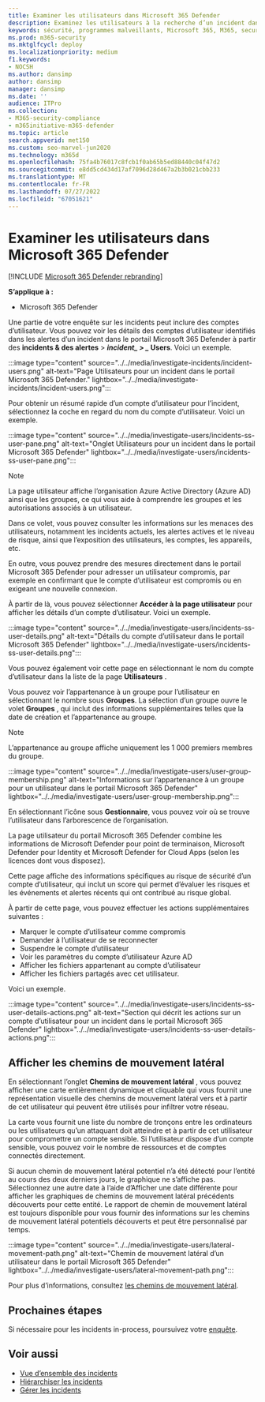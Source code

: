 ```yaml
---
title: Examiner les utilisateurs dans Microsoft 365 Defender
description: Examinez les utilisateurs à la recherche d’un incident dans le portail Microsoft 365 Defender.
keywords: sécurité, programmes malveillants, Microsoft 365, M365, security center, monitor, rapport, identités, données, appareils, applications, incident, analyse, réponse
ms.prod: m365-security
ms.mktglfcycl: deploy
ms.localizationpriority: medium
f1.keywords:
- NOCSH
ms.author: dansimp
author: dansimp
manager: dansimp
ms.date: ''
audience: ITPro
ms.collection:
- M365-security-compliance
- m365initiative-m365-defender
ms.topic: article
search.appverid: met150
ms.custom: seo-marvel-jun2020
ms.technology: m365d
ms.openlocfilehash: 75fa4b76017c8fcb1f0ab65b5ed88440c04f47d2
ms.sourcegitcommit: e8dd5cd434d17af7096d28d467a2b3b021cbb233
ms.translationtype: MT
ms.contentlocale: fr-FR
ms.lasthandoff: 07/27/2022
ms.locfileid: "67051621"
---
```

# <a name="investigate-users-in-microsoft-365-defender"></a>Examiner les utilisateurs dans Microsoft 365 Defender

[!INCLUDE [Microsoft 365 Defender rebranding](../includes/microsoft-defender.md)]

**S’applique à :**

- Microsoft 365 Defender

Une partie de votre enquête sur les incidents peut inclure des comptes d’utilisateur. Vous pouvez voir les détails des comptes d’utilisateur identifiés dans les alertes d’un incident dans le portail Microsoft 365 Defender à partir des **incidents & des alertes** \> **_incident_*_ \> _* Users**. Voici un exemple.

:::image type="content" source="../../media/investigate-incidents/incident-users.png" alt-text="Page Utilisateurs pour un incident dans le portail Microsoft 365 Defender." lightbox="../../media/investigate-incidents/incident-users.png":::

Pour obtenir un résumé rapide d’un compte d’utilisateur pour l’incident, sélectionnez la coche en regard du nom du compte d’utilisateur. Voici un exemple.

:::image type="content" source="../../media/investigate-users/incidents-ss-user-pane.png" alt-text="Onglet Utilisateurs pour un incident dans le portail Microsoft 365 Defender" lightbox="../../media/investigate-users/incidents-ss-user-pane.png":::

> [!NOTE]
> La page utilisateur affiche l’organisation Azure Active Directory (Azure AD) ainsi que les groupes, ce qui vous aide à comprendre les groupes et les autorisations associés à un utilisateur.

Dans ce volet, vous pouvez consulter les informations sur les menaces des utilisateurs, notamment les incidents actuels, les alertes actives et le niveau de risque, ainsi que l’exposition des utilisateurs, les comptes, les appareils, etc.

En outre, vous pouvez prendre des mesures directement dans le portail Microsoft 365 Defender pour adresser un utilisateur compromis, par exemple en confirmant que le compte d’utilisateur est compromis ou en exigeant une nouvelle connexion.

À partir de là, vous pouvez sélectionner **Accéder à la page utilisateur** pour afficher les détails d’un compte d’utilisateur. Voici un exemple.

:::image type="content" source="../../media/investigate-users/incidents-ss-user-details.png" alt-text="Détails du compte d’utilisateur dans le portail Microsoft 365 Defender" lightbox="../../media/investigate-users/incidents-ss-user-details.png":::

Vous pouvez également voir cette page en sélectionnant le nom du compte d’utilisateur dans la liste de la page **Utilisateurs** .

Vous pouvez voir l’appartenance à un groupe pour l’utilisateur en sélectionnant le nombre sous **Groupes**. La sélection d’un groupe ouvre le volet **Groupes** , qui inclut des informations supplémentaires telles que la date de création et l’appartenance au groupe.

> [!NOTE]
> L’appartenance au groupe affiche uniquement les 1 000 premiers membres du groupe.

:::image type="content" source="../../media/investigate-users/user-group-membership.png" alt-text="Informations sur l’appartenance à un groupe pour un utilisateur dans le portail Microsoft 365 Defender" lightbox="../../media/investigate-users/user-group-membership.png":::

En sélectionnant l’icône sous **Gestionnaire**, vous pouvez voir où se trouve l’utilisateur dans l’arborescence de l’organisation.

La page utilisateur du portail Microsoft 365 Defender combine les informations de Microsoft Defender pour point de terminaison, Microsoft Defender pour Identity et Microsoft Defender for Cloud Apps (selon les licences dont vous disposez).

Cette page affiche des informations spécifiques au risque de sécurité d’un compte d’utilisateur, qui inclut un score qui permet d’évaluer les risques et les événements et alertes récents qui ont contribué au risque global.

À partir de cette page, vous pouvez effectuer les actions supplémentaires suivantes :

- Marquer le compte d’utilisateur comme compromis
- Demander à l’utilisateur de se reconnecter
- Suspendre le compte d’utilisateur
- Voir les paramètres du compte d’utilisateur Azure AD
- Afficher les fichiers appartenant au compte d’utilisateur
- Afficher les fichiers partagés avec cet utilisateur.

Voici un exemple.

:::image type="content" source="../../media/investigate-users/incidents-ss-user-details-actions.png" alt-text="Section qui décrit les actions sur un compte d’utilisateur pour un incident dans le portail Microsoft 365 Defender" lightbox="../../media/investigate-users/incidents-ss-user-details-actions.png":::

## <a name="view-lateral-movement-paths"></a>Afficher les chemins de mouvement latéral

En sélectionnant l’onglet **Chemins de mouvement latéral** , vous pouvez afficher une carte entièrement dynamique et cliquable qui vous fournit une représentation visuelle des chemins de mouvement latéral vers et à partir de cet utilisateur qui peuvent être utilisés pour infiltrer votre réseau.

La carte vous fournit une liste du nombre de tronçons entre les ordinateurs ou les utilisateurs qu’un attaquant doit atteindre et à partir de cet utilisateur pour compromettre un compte sensible. Si l’utilisateur dispose d’un compte sensible, vous pouvez voir le nombre de ressources et de comptes connectés directement.

Si aucun chemin de mouvement latéral potentiel n’a été détecté pour l’entité au cours des deux derniers jours, le graphique ne s’affiche pas. Sélectionnez une autre date à l’aide d’Afficher une date différente pour afficher les graphiques de chemins de mouvement latéral précédents découverts pour cette entité. Le rapport de chemin de mouvement latéral est toujours disponible pour vous fournir des informations sur les chemins de mouvement latéral potentiels découverts et peut être personnalisé par temps.

:::image type="content" source="../../media/investigate-users/lateral-movement-path.png" alt-text="Chemin de mouvement latéral d’un utilisateur dans le portail Microsoft 365 Defender" lightbox="../../media/investigate-users/lateral-movement-path.png":::

Pour plus d’informations, consultez [les chemins de mouvement latéral](/defender-for-identity/use-case-lateral-movement-path).

## <a name="next-steps"></a>Prochaines étapes

Si nécessaire pour les incidents in-process, poursuivez votre [enquête](investigate-incidents.md).

## <a name="see-also"></a>Voir aussi

- [Vue d’ensemble des incidents](incidents-overview.md)
- [Hiérarchiser les incidents](incident-queue.md)
- [Gérer les incidents](manage-incidents.md)
